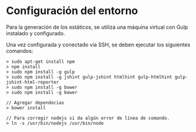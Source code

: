 # Configuración del entorno

Para la generación de los estáticos, se utiliza una máquina virtual con Gulp
instalado y configurado.

Una vez configurada y conectado vía SSH, se deben ejecutar los siguientes
comandos:

```
> sudo apt-get install npm
> npm install
> sudo npm install -g gulp
> sudo npm install -g jshint gulp-jshint htmlhint gulp-htmlhint gulp-jshint-html-reporter
> sudo npm install -g bower
> sudo npm install -g bower

// Agregar dependecias
> bower install

// Para corregir nodejs si da algún error de línea de comando.
> ln -s /usr/bin/nodejs /usr/bin/node
```

